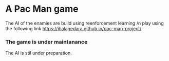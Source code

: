 # A Pac Man game
The AI of the enamies are build using reenforcement learning /n
play using the following link
https://ihalagedara.github.io/pac-man-project/

### The game is under maintanance 
The AI is stil under preparation.
